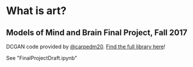 # What is art?
## Models of Mind and Brain Final Project, Fall 2017

DCGAN code provided by [@carpedm20](https://carpedm20.github.io/). [Find the full library here](https://github.com/carpedm20/DCGAN-tensorflow)!

See "FinalProjectDraft.ipynb"
